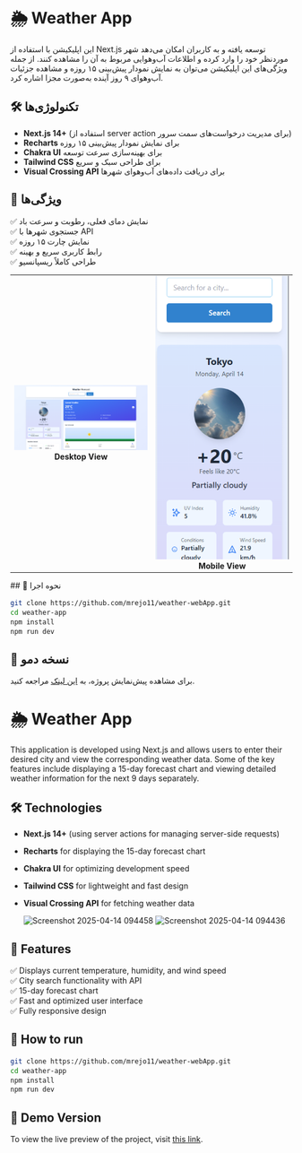  # 🌦️ Weather App



این اپلیکیشن با استفاده از Next.js توسعه یافته و به کاربران امکان می‌دهد شهر موردنظر خود را وارد کرده و اطلاعات آب‌وهوایی مربوط به آن را مشاهده کنند. از جمله ویژگی‌های این اپلیکیشن می‌توان به نمایش نمودار پیش‌بینی ۱۵ روزه و مشاهده جزئیات آب‌وهوای ۹ روز آینده به‌صورت مجزا اشاره کرد.

## 🛠️ تکنولوژی‌ها  
- **Next.js 14+** (استفاده از server action برای مدیریت درخواست‌های سمت سرور)  
- **Recharts** برای نمایش نمودار پیش‌بینی ۱۵ روزه  
- **Chakra UI** برای بهینه‌سازی سرعت توسعه  
- **Tailwind CSS** برای طراحی سبک و سریع  
- **Visual Crossing API** برای دریافت داده‌های آب‌وهوای شهرها  

## 🚀 ویژگی‌ها  
✅ نمایش دمای فعلی، رطوبت و سرعت باد  
✅ جستجوی شهرها با API  
✅ نمایش چارت ۱۵ روزه  
✅ رابط کاربری سریع و بهینه  
✅ طراحی کاملاً ریسپانسیو  
<table align="center">
  <tr>
    <td align="center">
      <img src="./public/desktop.png" width="250px" alt="Desktop View"/><br/>
      <strong>Desktop View</strong>
    </td>
    <td align="center">
      <img src="./public/mobile.png" width="250px" alt="Mobile View"/><br/>
      <strong>Mobile View</strong>
    </td>
  </tr>
</table>
## 🔧 نحوه اجرا  

```bash
git clone https://github.com/mrejo11/weather-webApp.git  
cd weather-app  
npm install  
npm run dev
```
## 🔗 نسخه دمو  
برای مشاهده پیش‌نمایش پروژه، به [این لینک](https://weather-re.netlify.app) مراجعه کنید.

# 🌦️ Weather App

This application is developed using Next.js and allows users to enter their desired city and view the corresponding weather data. Some of the key features include displaying a 15-day forecast chart and viewing detailed weather information for the next 9 days separately.

## 🛠️ Technologies  
- **Next.js 14+** (using server actions for managing server-side requests)  
- **Recharts** for displaying the 15-day forecast chart  
- **Chakra UI** for optimizing development speed  
- **Tailwind CSS** for lightweight and fast design  
- **Visual Crossing API** for fetching weather data  

  ![Screenshot 2025-04-14 094458](https://github.com/user-attachments/assets/126d1dce-8bf5-4d24-82df-887332e6494c)
![Screenshot 2025-04-14 094436](https://github.com/user-attachments/assets/e3ff3296-08c8-46de-8bcf-c0be77443ae2)

## 🚀 Features
✅ Displays current temperature, humidity, and wind speed  
✅ City search functionality with API  
✅ 15-day forecast chart  
✅ Fast and optimized user interface  
✅ Fully responsive design  

## 🔧 How to run  

```bash
git clone https://github.com/mrejo11/weather-webApp.git  
cd weather-app  
npm install  
npm run dev
```

## 🔗 Demo Version  
To view the live preview of the project, visit [this link](https://weather-re.netlify.app).

